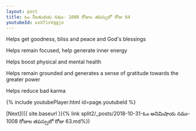 ```yaml
---
layout: post
title: ఓం నీలకందయ నమః- 1008 రోజుల తపస్సులో రోజు 64
youtubeId: xxXfixVggjo
---
```

 
 
Helps get goodness, bliss and peace and God's blessings
 
Helps remain focused, help generate inner energy 
 
Helps boost physical and mental health 
 
Helps remain grounded and generates a sense of gratitude towards the greater power 
 
Helps reduce bad karma
 
 
 
 


{% include youtubePlayer.html id=page.youtubeId %}
 
[Next]({{ site.baseurl }}{% link  split2/_posts/2018-10-31-ఓం అనిమిషాయ నమః- 1008 రోజుల తపస్సులో రోజు 63.md%})
 
